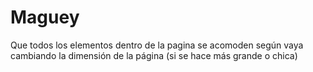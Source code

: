 # Maguey
Que todos los elementos dentro de la pagina se acomoden según vaya cambiando la dimensión de la página (si se hace más grande o chica)
